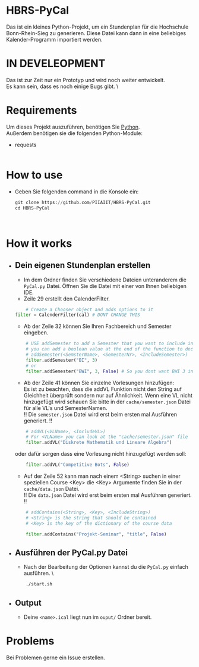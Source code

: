 # HBRS-PyCal
Das ist ein kleines Python-Projekt, um ein Stundenplan für die Hochschule Bonn-Rhein-Sieg zu generieren.
Diese Datei kann dann in eine beliebiges Kalender-Programm importiert werden.

# IN DEVELEOPMENT 
Das ist zur Zeit nur ein Prototyp und wird noch weiter entwickelt. \
Es kann sein, dass es noch einige Bugs gibt. \


# Requirements
Um dieses Projekt auszuführen, benötigen Sie [Python](https://www.python.org/). \
Außerdem benötigen sie die folgenden Python-Module:
- requests
<br><br>
# How to use
- Geben Sie folgenden command in die Konsole ein:
    ```python
    git clone https://github.com/PIIAIIT/HBRS-PyCal.git
    cd HBRS-PyCal
    ```
<br>

# How it works
+   ## Dein eigenen Stundenplan erstellen
    - Im dem Ordner finden Sie verschiedene Dateien unteranderem die `PyCal.py` Datei. 
      Öffnen Sie die Datei mit einer von Ihnen beliebigen IDE.
    - Zeile 29 erstellt den CalenderFilter.
    ```python
        # Create a Chooser object and adds options to it
    filter = CalenderFilter(cal) # DONT CHANGE THIS
    ```
    - Ab der Zeile 32 können Sie Ihren Fachbereich und Semester eingeben.
    ```python
        # USE addSemester to add a Semester that you want to include in your ical file
        # you can add a boolean value at the end of the function to decide if the semester should be included or not
        # addSemester(<SemsterName>, <SemesterNr>, <IncludeSemester>)
        filter.addSemester("BI", 3)
        # or
        filter.addSemester("BWI", 3, False) # So you dont want BWI 3 in your calender file
    ```
    - Ab der Zeile 41 können Sie einzelne Vorlesungen hinzufügen: <br>
     Es ist zu beachten, dass die addVL Funktion nicht den String auf Gleichheit überprüft sondern nur auf Ähnlichkeit. Wenn eine VL nicht hinzugefügt wird schauen Sie bitte in der `cache/semester.json` Datei für alle VL's und SemesterNamen. \
    !! Die `semester.json` Datei wird erst beim ersten mal Ausführen generiert. !!
    ```python
        # addVL(<VLName>, <IncludeVL>)
        # For <VLName> you can look at the "cache/semester.json" file
        filter.addVL("Diskrete Mathematik und Lineare Algebra")
    ```
     oder dafür sorgen dass eine Vorlesung nicht hinzugefügt werden soll:
    ```python
        filter.addVL("Competitive Bots", False)
    ```
    
    
    - Auf der Zeile 52 kann man nach einem \<String> suchen in einer speziellen Course \<Key>
    die \<Key> Argumente finden Sie in der `cache/data.json` Datei. \
    !! Die `data.json` Datei wird erst beim ersten mal Ausführen generiert. !!
    ```python
        # addContains(<String>, <Key>, <IncludeString>)
        # <String> is the string that should be contained
        # <Key> is the key of the dictionary of the course data
    
        filter.addContains("Projekt-Seminar", "title", False)
    ```
+ ## Ausführen der PyCal.py Datei
    - Nach der Bearbeitung der Optionen kannst du die `PyCal.py` einfach ausführen. \
    ```sh
        ./start.sh
    ```

+ ## Output
    - Deine ```<name>.ical``` liegt nun im ```ouput/``` Ordner bereit.


# Problems
Bei Problemen gerne ein Issue erstellen.
